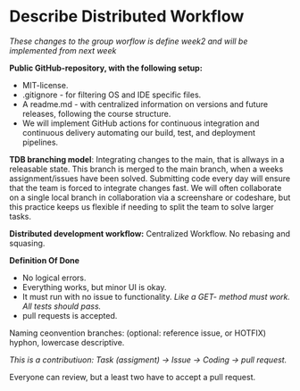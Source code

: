 # Describe Distributed Workflow
*These changes to the group worflow is define week2 and will be implemented from next week*

**Public GitHub-repository, with the following setup:**
- MIT-license. 
- .gitignore - for filtering OS and IDE specific files.
- A readme.md - with centralized information on versions and future releases, following the course structure. 
- We will implement GitHub actions for continuous integration and continuous delivery automating our build, test, and deployment pipelines.


**TDB branching model**: 
Integrating changes to the main, that is allways in a releasable state. 
This branch is merged to the main branch, when a weeks assignment/issues have been solved. 
Submitting code every day will ensure that the team is forced to integrate changes fast.
We will often collaborate on a single local branch in collaboration via a screenshare or codeshare, but this practice keeps us flexible if needing to split the team to solve larger tasks.

**Distributed development workflow:** Centralized Workflow.
No rebasing and squasing. 

**Definition Of Done** 
- No logical errors. 
- Everything works, but minor UI is okay. 
- It must run with no issue to functionality. *Like a GET- method must work. All tests should pass.* 
- pull requests is accepted.

Naming ceonvention branches: (optional: reference issue, or HOTFIX) hyphon, lowercase descriptive. 

*This is a contributiuon: Task (assigment) -> Issue -> Coding -> pull request.*

Everyone can review, but a least two have to accept a pull request. 
